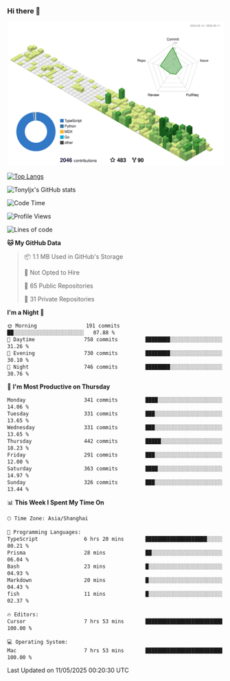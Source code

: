 ### Hi there 👋

![](./profile-3d-contrib/profile-green-animate.svg)

 

[![Top Langs](https://github-readme-stats.vercel.app/api/top-langs/?username=tonyljx)](https://github.com/anuraghazra/github-readme-stats)

![Tonyljx's GitHub stats](https://github-readme-stats.vercel.app/api?username=tonyljx&theme=default&show_icons=true)

 

<!--START_SECTION:waka-->
![Code Time](http://img.shields.io/badge/Code%20Time-1%2C310%20hrs%207%20mins-blue)

![Profile Views](http://img.shields.io/badge/Profile%20Views-8-blue)

![Lines of code](https://img.shields.io/badge/From%20Hello%20World%20I%27ve%20Written-1.3%20million%20lines%20of%20code-blue)

**🐱 My GitHub Data** 

> 📦 1.1 MB Used in GitHub's Storage 
 > 
> 🚫 Not Opted to Hire
 > 
> 📜 65 Public Repositories 
 > 
> 🔑 31 Private Repositories 
 > 
**I'm a Night 🦉** 

```text
🌞 Morning                191 commits         ██░░░░░░░░░░░░░░░░░░░░░░░   07.88 % 
🌆 Daytime                758 commits         ████████░░░░░░░░░░░░░░░░░   31.26 % 
🌃 Evening                730 commits         ████████░░░░░░░░░░░░░░░░░   30.10 % 
🌙 Night                  746 commits         ████████░░░░░░░░░░░░░░░░░   30.76 % 
```
📅 **I'm Most Productive on Thursday** 

```text
Monday                   341 commits         ████░░░░░░░░░░░░░░░░░░░░░   14.06 % 
Tuesday                  331 commits         ███░░░░░░░░░░░░░░░░░░░░░░   13.65 % 
Wednesday                331 commits         ███░░░░░░░░░░░░░░░░░░░░░░   13.65 % 
Thursday                 442 commits         █████░░░░░░░░░░░░░░░░░░░░   18.23 % 
Friday                   291 commits         ███░░░░░░░░░░░░░░░░░░░░░░   12.00 % 
Saturday                 363 commits         ████░░░░░░░░░░░░░░░░░░░░░   14.97 % 
Sunday                   326 commits         ███░░░░░░░░░░░░░░░░░░░░░░   13.44 % 
```


📊 **This Week I Spent My Time On** 

```text
🕑︎ Time Zone: Asia/Shanghai

💬 Programming Languages: 
TypeScript               6 hrs 20 mins       ████████████████████░░░░░   80.21 % 
Prisma                   28 mins             ██░░░░░░░░░░░░░░░░░░░░░░░   06.04 % 
Bash                     23 mins             █░░░░░░░░░░░░░░░░░░░░░░░░   04.93 % 
Markdown                 20 mins             █░░░░░░░░░░░░░░░░░░░░░░░░   04.43 % 
fish                     11 mins             █░░░░░░░░░░░░░░░░░░░░░░░░   02.37 % 

🔥 Editors: 
Cursor                   7 hrs 53 mins       █████████████████████████   100.00 % 

💻 Operating System: 
Mac                      7 hrs 53 mins       █████████████████████████   100.00 % 
```


 Last Updated on 11/05/2025 00:20:30 UTC
<!--END_SECTION:waka-->
